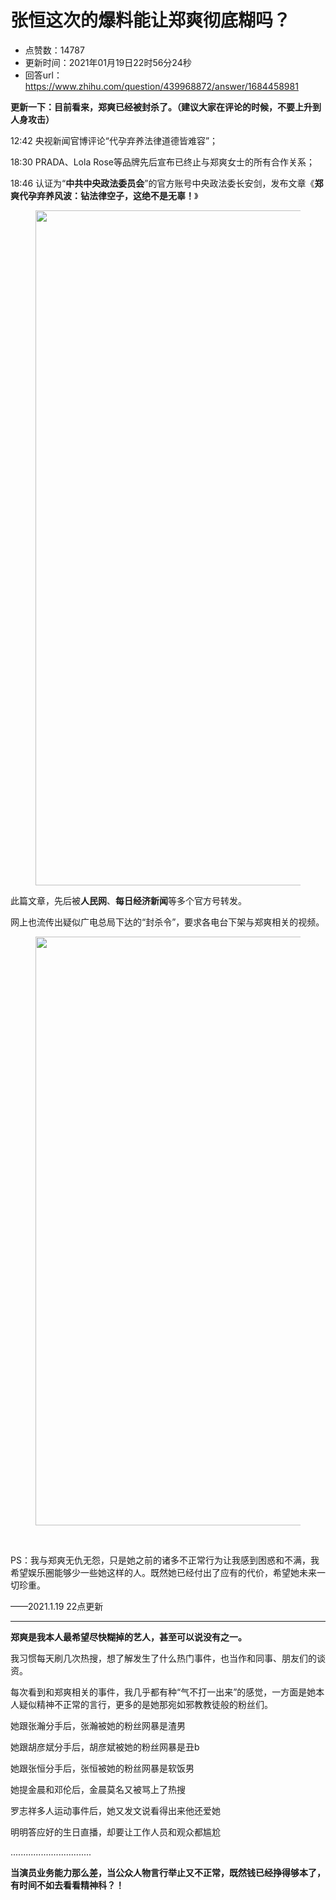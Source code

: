 # 张恒这次的爆料能让郑爽彻底糊吗？
- 点赞数：14787
- 更新时间：2021年01月19日22时56分24秒
- 回答url：https://www.zhihu.com/question/439968872/answer/1684458981
<body>
 <p data-pid="XGvtKh7q"><b>更新一下：目前看来，郑爽已经被封杀了。（建议大家在评论的时候，不要上升到人身攻击）</b></p>
 <p data-pid="uAI1qu0v">12:42 央视新闻官博评论“代孕弃养法律道德皆难容”；</p>
 <p data-pid="0bNdmafC">18:30 PRADA、Lola Rose等品牌先后宣布已终止与郑爽女士的所有合作关系；</p>
 <p data-pid="vdwbvqUZ"><b>​</b>18:46 认证为“<b>中共中央政法委员会</b>”的官方账号中央政法委长安剑，发布文章《<b>郑爽代孕弃养风波：钻法律空子，这绝不是无辜！</b>》</p>
 <figure data-size="normal">
  <img src="https://pic1.zhimg.com/50/v2-2490e64cd394de303ee2a72ffb23c8fc_720w.jpg?source=1940ef5c" data-rawwidth="1080" data-rawheight="1819" data-size="normal" data-caption="" data-original-token="v2-2f544c72f1fd05b36662793dc6534f7c" data-default-watermark-src="https://picx.zhimg.com/50/v2-8dd641ca4f21209b0eff0235da4b5767_720w.jpg?source=1940ef5c" class="origin_image zh-lightbox-thumb" width="1080" data-original="https://picx.zhimg.com/v2-2490e64cd394de303ee2a72ffb23c8fc_r.jpg?source=1940ef5c">
 </figure>
 <p data-pid="VHPOToVe">此篇文章，先后被<b>人民网</b>、<b>每日经济新闻</b>等多个官方号转发。</p>
 <p data-pid="C7EaBdaB">网上也流传出疑似广电总局下达的“封杀令”，要求各电台下架与郑爽相关的视频。</p>
 <figure data-size="normal">
  <img src="https://picx.zhimg.com/50/v2-9dd39c8715073c09be09dea6ec1b5165_720w.jpg?source=1940ef5c" data-rawwidth="942" data-rawheight="528" data-size="normal" data-caption="" data-original-token="v2-514c9155baac5bcc19368c6036be2a77" data-default-watermark-src="https://pic1.zhimg.com/50/v2-23070513205401214c8f1f857ab22d2e_720w.jpg?source=1940ef5c" class="origin_image zh-lightbox-thumb" width="942" data-original="https://pic1.zhimg.com/v2-9dd39c8715073c09be09dea6ec1b5165_r.jpg?source=1940ef5c">
 </figure>
 <p class="ztext-empty-paragraph"><br></p>
 <p data-pid="S-9zZcOx">PS：我与郑爽无仇无怨，只是她之前的诸多不正常行为让我感到困惑和不满，我希望娱乐圈能够少一些她这样的人。既然她已经付出了应有的代价，希望她未来一切珍重。</p>
 <p data-pid="AWVwSb_P">——2021.1.19 22点更新</p>
 <hr>
 <p data-pid="26Gw_fOd"><b>郑爽是我本人最希望尽快糊掉的艺人，甚至可以说没有之一。</b></p>
 <p data-pid="QkNRMslv">我习惯每天刷几次热搜，想了解发生了什么热门事件，也当作和同事、朋友们的谈资。</p>
 <p data-pid="IskPeNga">每次看到和郑爽相关的事件，我几乎都有种“气不打一出来”的感觉，一方面是她本人疑似精神不正常的言行，更多的是她那宛如邪教教徒般的粉丝们。</p>
 <p data-pid="EI1xLucI">她跟张瀚分手后，张瀚被她的粉丝网暴是渣男</p>
 <p data-pid="z0Ac8OUs">她跟胡彦斌分手后，胡彦斌被她的粉丝网暴是丑b</p>
 <p data-pid="IUtizLVs">她跟张恒分手后，张恒被她的粉丝网暴是软饭男</p>
 <p data-pid="t89UtsmE">她提金晨和邓伦后，金晨莫名又被骂上了热搜</p>
 <p data-pid="wuVAasHc">罗志祥多人运动事件后，她又发文说看得出来他还爱她</p>
 <p data-pid="qSg7G9RC">明明答应好的生日直播，却要让工作人员和观众都尴尬</p>
 <p data-pid="uJVJF1QF">................................</p>
 <p data-pid="h8tjb-jP"><b>当演员业务能力那么差，当公众人物言行举止又不正常，既然钱已经挣得够本了，有时间不如去看看精神科？！</b></p>
</body>